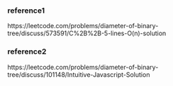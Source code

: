 <h3>reference1</h3>
​https://leetcode.com/problems/diameter-of-binary-tree/discuss/573591/C%2B%2B-5-lines-O(n)-solution
<h3>reference2</h3>
https://leetcode.com/problems/diameter-of-binary-tree/discuss/101148/Intuitive-Javascript-Solution
